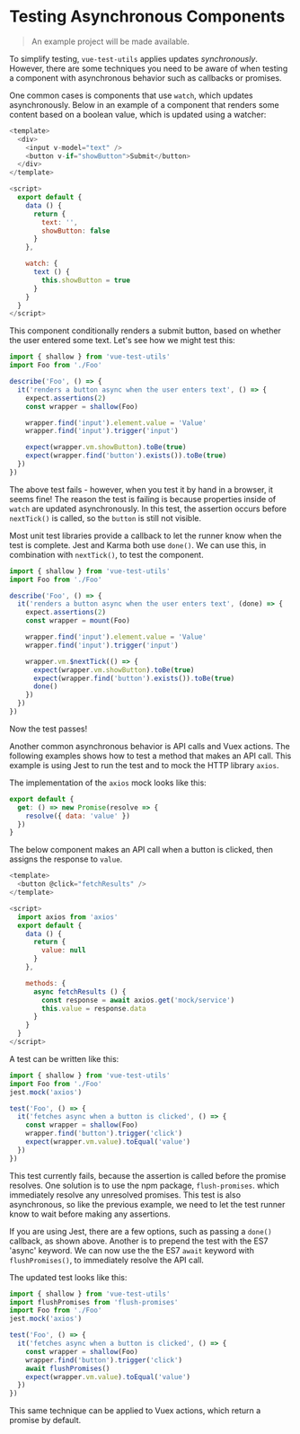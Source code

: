# Testing Asynchronous Components

> An example project will be made available.

To simplify testing, `vue-test-utils` applies updates _synchronously_. However, there are some techniques you need to be aware of when testing a component with asynchronous behavior such as callbacks or promises.

One common cases is components that use `watch`, which updates asynchronously. Below in an example of a component that renders some content based on a boolean value, which is updated using a watcher:

``` js
<template>
  <div>
    <input v-model="text" />
    <button v-if="showButton">Submit</button>
  </div>
</template>

<script>
  export default {
    data () {
      return {
        text: '',
        showButton: false
      }
    },

    watch: {
      text () {
        this.showButton = true
      }
    }
  }
</script>
```

This component conditionally renders a submit button, based on whether the user entered some text. Let's see how we might test this:

``` js
import { shallow } from 'vue-test-utils'
import Foo from './Foo'

describe('Foo', () => {
  it('renders a button async when the user enters text', () => {
    expect.assertions(2)
    const wrapper = shallow(Foo)

    wrapper.find('input').element.value = 'Value'
    wrapper.find('input').trigger('input')

    expect(wrapper.vm.showButton).toBe(true)
    expect(wrapper.find('button').exists()).toBe(true)
  })
})
```

The above test fails - however, when you test it by hand in a browser, it seems fine!  The reason the test is failing is because properties inside of `watch` are updated asynchronously. In this test, the assertion occurs before `nextTick()` is called, so the `button` is still not visible.

Most unit test libraries provide a callback to let the runner know when the test is complete. Jest and Karma both use `done()`. We can use this, in combination with `nextTick()`, to test the component.


``` js
import { shallow } from 'vue-test-utils'
import Foo from './Foo'

describe('Foo', () => {
  it('renders a button async when the user enters text', (done) => {
    expect.assertions(2)
    const wrapper = mount(Foo)

    wrapper.find('input').element.value = 'Value'
    wrapper.find('input').trigger('input')

    wrapper.vm.$nextTick(() => {
      expect(wrapper.vm.showButton).toBe(true)
      expect(wrapper.find('button').exists()).toBe(true)
      done()
    })
  })
})
```

Now the test passes! 

Another common asynchronous behavior is API calls and Vuex actions. The following examples shows how to test a method that makes an API call. This example is using Jest to run the test and to mock the HTTP library `axios`.

The implementation of the `axios` mock looks like this:

``` js
export default {
  get: () => new Promise(resolve => { 
    resolve({ data: 'value' }) 
  })
}
```

The below component makes an API call when a button is clicked, then assigns the response to `value`.

``` js
<template>
  <button @click="fetchResults" />
</template>

<script>
  import axios from 'axios'
  export default {
    data () {
      return {
        value: null
      }
    },

    methods: {
      async fetchResults () {
        const response = await axios.get('mock/service')
        this.value = response.data
      }
    }
  }
</script>
```
A test can be written like this:

``` js
import { shallow } from 'vue-test-utils'
import Foo from './Foo'
jest.mock('axios')

test('Foo', () => {
  it('fetches async when a button is clicked', () => {
    const wrapper = shallow(Foo)
    wrapper.find('button').trigger('click')
    expect(wrapper.vm.value).toEqual('value')
  })
})
```

This test currently fails, because the assertion is called before the promise resolves. One solution is to use the npm package, `flush-promises`. which immediately resolve any unresolved promises. This test is also asynchronous, so like the previous example, we need to let the test runner know to wait before making any assertions. 

If you are using Jest, there are a few options, such as passing a `done()` callback, as shown above. Another is to prepend the test with the ES7 'async' keyword. We can now use the the ES7 `await` keyword with `flushPromises()`, to immediately resolve the API call.

The updated test looks like this:

``` js
import { shallow } from 'vue-test-utils'
import flushPromises from 'flush-promises'
import Foo from './Foo'
jest.mock('axios')

test('Foo', () => {
  it('fetches async when a button is clicked', () => {
    const wrapper = shallow(Foo)
    wrapper.find('button').trigger('click')
    await flushPromises()
    expect(wrapper.vm.value).toEqual('value')
  })
})
```

This same technique can be applied to Vuex actions, which return a promise by default.

